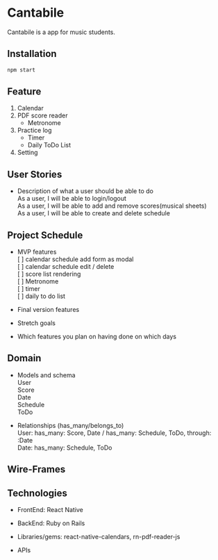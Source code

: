 # Cantabile

Cantabile is a app for music students.

## Installation

```bash
npm start
```

## Feature

1. Calendar
2. PDF score reader
   - Metronome
3. Practice log
   - Timer
   - Daily ToDo List
4. Setting

## User Stories

- Description of what a user should be able to do  
  As a user, I will be able to login/logout  
  As a user, I will be able to add and remove scores(musical sheets)  
  As a user, I will be able to create and delete schedule

## Project Schedule

- MVP features  
  [ ] calendar schedule add form as modal  
  [ ] calendar schedule edit / delete  
  [ ] score list rendering  
  [ ] Metronome  
  [ ] timer  
  [ ] daily to do list

- Final version features

- Stretch goals

- Which features you plan on having done on which days

## Domain

- Models and schema  
  User  
  Score  
  Date  
  Schedule  
  ToDo

* Relationships (has_many/belongs_to)  
   User: has_many: Score, Date / has_many: Schedule, ToDo, through: :Date  
   Date: has_many: Schedule, ToDo

## Wire-Frames

## Technologies

- FrontEnd: React Native
- BackEnd: Ruby on Rails

- Libraries/gems: react-native-calendars, rn-pdf-reader-js
- APIs
